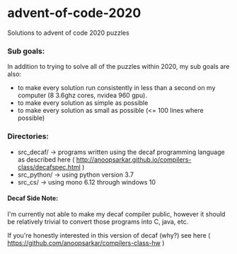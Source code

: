 # advent-of-code-2020
 Solutions to advent of code 2020 puzzles

### Sub goals:
In addition to trying to solve all of the puzzles within 2020, my sub goals are also:
- to make every solution run consistently in less than a second on my computer (8 3.6ghz cores, nvidea 960 gpu).
- to make every solution as simple as possible
- to make every solution as small as possible (<= 100 lines where possible)

### Directories:
- src_decaf/ -> programs written using the decaf programming language as described here ( http://anoopsarkar.github.io/compilers-class/decafspec.html )
- src_python/ -> using python version 3.7
- src_cs/ -> using mono 6.12 through windows 10

#### Decaf Side Note:
I'm currently not able to make my decaf compiler public, however it should be relatively trivial to convert those programs into C, java, etc.

If you're honestly interested in this version of decaf (why?) see here ( https://github.com/anoopsarkar/compilers-class-hw )
